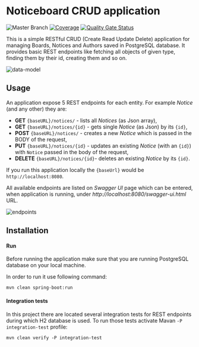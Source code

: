 # Noticeboard CRUD application

![Master Branch](https://github.com/wkrzywiec/NoticeBoard/workflows/Master%20Branch/badge.svg) [![Coverage](https://sonarcloud.io/api/project_badges/measure?project=wkrzywiec_NoticeBoard&metric=coverage)](https://sonarcloud.io/dashboard?id=wkrzywiec_NoticeBoard) [![Quality Gate Status](https://sonarcloud.io/api/project_badges/measure?project=wkrzywiec_NoticeBoard&metric=alert_status)](https://sonarcloud.io/dashboard?id=wkrzywiec_NoticeBoard)

This is a simple RESTful CRUD (Create Read Update Delete) application for managing Boards, Notices and Authors saved in PostgreSQL database. It provides basic REST endpoints like fetching all objects of given type, finding them by their id, creating them and so on.

![data-model](https://github.com/wkrzywiec/NoticeBoard/blob/master/pics/data-model.png)

## Usage

An application expose 5 REST endpoints for each entity. For example *Notice* (and any other) they are:

* **GET** `{baseURL}/notices/` - lists all *Notices* (as Json array),
* **GET** `{baseURL}/notices/{id}` - gets single *Notice* (as Json) by its `{id}`,
* **POST** `{baseURL}/notices/` - creates a new *Notice* which is passed in the BODY of the request,
* **PUT** `{baseURL}/notices/{id}` - updates an existing *Notice* (with an `{id}`) with `Notice` passed in the body of the request,
* **DELETE** `{baseURL}/notices/{id}`- deletes an existing *Notice* by its `{id}`.

If you run this application locally the `{baseUrl}` would be `http://localhost:8080`. 

All available endpoints are listed on *Swagger UI* page which can be entered, when application is running, under *http://localhost:8080/swagger-ui.html* URL.

![endpoints](https://github.com/wkrzywiec/NoticeBoard/blob/master/pics/notice-endpoints.png)

## Installation

#### Run

Before running the application make sure that you are running PostgreSQL database on your local machine.

In order to run it use following command:

```shell script
mvn clean spring-boot:run
```

#### Integration tests

In this project there are located several integration tests for REST endpoints during which H2 database is used. To run those tests activate Mavan `-P integration-test` profile:

```shell script
mvn clean verify -P integration-test
```
